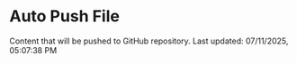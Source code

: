# Auto Push File

Content that will be pushed to GitHub repository.
Last updated: 07/11/2025, 05:07:38 PM
